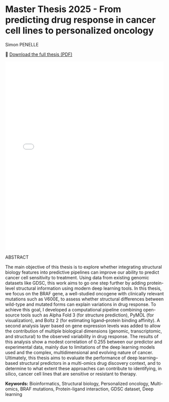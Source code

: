 # Master Thesis 2025 - From predicting drug response in cancer cell lines to personalized oncology

Simon PENELLE

📄 [Download the full thesis (PDF)](penelle_master-thesis_2025.pdf)

<embed src="penelle_master-thesis_2025.pdf" type="application/pdf" width="100%" height="600px" />

ABSTRACT

The main objective of this thesis is to explore whether integrating structural biology
features into predictive pipelines can improve our ability to predict cancer cell
sensitivity to treatment. Using data from existing genomic datasets like GDSC, this
work aims to go one step further by adding protein-level structural information using
modern deep learning tools. In this thesis, we focus on the BRAF gene, a
well-studied oncogene with clinically relevant mutations such as V600E, to assess
whether structural differences between wild-type and mutated forms can explain
variations in drug response. To achieve this goal, I developed a computational
pipeline combining open-source tools such as Alpha Fold 3 (for structure prediction),
PyMOL (for visualization), and Boltz 2 (for estimating ligand–protein binding affinity).
A second analysis layer based on gene expression levels was added to allow the
contribution of multiple biological dimensions (genomic, transcriptomic, and
structural) to the observed variability in drug response. The results of this analysis
show a modest correlation of 0.255 between our predictor and experimental data,
mainly due to limitations of the deep learning models used and the complex,
multidimensional and evolving nature of cancer. Ultimately, this thesis aims to
evaluate the performance of deep learning–based structural predictors in a
multi-omics drug discovery context, and to determine to what extent these
approaches can contribute to identifying, in silico, cancer cell lines that are sensitive
or resistant to therapy.


**Keywords:** Bioinformatics, Structural biology, Personalized oncology, Multi-omics,
BRAF mutations, Protein-ligand interaction, GDSC dataset, Deep learning
